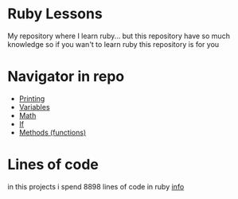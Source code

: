 # Ruby Lessons
My repository where I learn ruby... but this repository have so much knowledge so if you wan't to learn ruby this repository is for you

# Navigator in repo
- [Printing](https://github.com/SolindekDev/ruby-learning/tree/main/printing-in-ruby)
- [Variables](https://github.com/SolindekDev/ruby-learning/tree/main/variables)
- [Math](https://github.com/SolindekDev/ruby-learning/tree/main/math)
- [If](https://github.com/SolindekDev/ruby-learning/tree/main/if-statements)
- [Methods (functions)](https://github.com/SolindekDev/ruby-learning/tree/main/methods-more-like-functions)

# Lines of code
in this projects i spend 8898 lines of code in ruby
[info](https://api.github.com/repos/SolindekDev/ruby-learning/languages)
